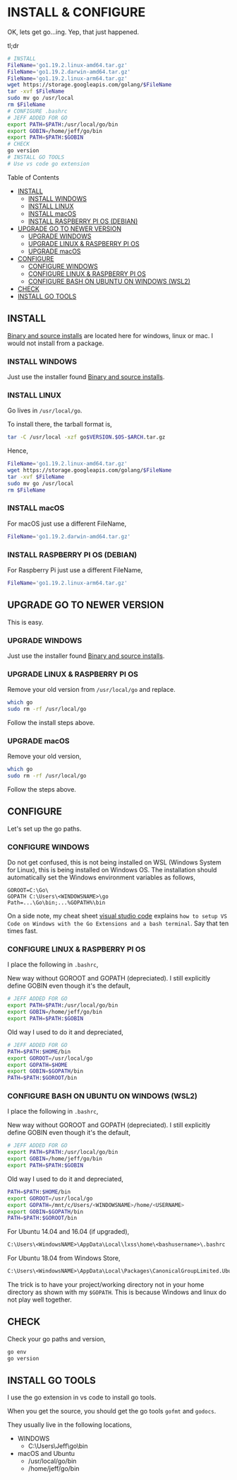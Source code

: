 # INSTALL & CONFIGURE

OK, lets get go...ing.  Yep, that just happened.

tl;dr

```bash
# INSTALL
FileName='go1.19.2.linux-amd64.tar.gz'
FileName='go1.19.2.darwin-amd64.tar.gz'
FileName='go1.19.2.linux-arm64.tar.gz'
wget https://storage.googleapis.com/golang/$FileName
tar -xvf $FileName
sudo mv go /usr/local
rm $FileName
# CONFIGURE .bashrc
# JEFF ADDED FOR GO
export PATH=$PATH:/usr/local/go/bin
export GOBIN=/home/jeff/go/bin
export PATH=$PATH:$GOBIN
# CHECK
go version
# INSTALL GO TOOLS
# Use vs code go extension
```

Table of Contents

* [INSTALL](https://github.com/JeffDeCola/my-cheat-sheets/blob/master/software/development/languages/go-cheat-sheet/install-and-configure.md#install)
  * [INSTALL WINDOWS](https://github.com/JeffDeCola/my-cheat-sheets/blob/master/software/development/languages/go-cheat-sheet/install-and-configure.md#install-windows)
  * [INSTALL LINUX](https://github.com/JeffDeCola/my-cheat-sheets/blob/master/software/development/languages/go-cheat-sheet/install-and-configure.md#install-linux)
  * [INSTALL macOS](https://github.com/JeffDeCola/my-cheat-sheets/blob/master/software/development/languages/go-cheat-sheet/install-and-configure.md#install-macos)
  * [INSTALL RASPBERRY PI OS (DEBIAN)](https://github.com/JeffDeCola/my-cheat-sheets/blob/master/software/development/languages/go-cheat-sheet/install-and-configure.md#install-raspberry-pi-os-debian)
* [UPGRADE GO TO NEWER VERSION](https://github.com/JeffDeCola/my-cheat-sheets/blob/master/software/development/languages/go-cheat-sheet/install-and-configure.md#upgrade-go-to-newer-version)
  * [UPGRADE WINDOWS](https://github.com/JeffDeCola/my-cheat-sheets/blob/master/software/development/languages/go-cheat-sheet/install-and-configure.md#upgrade-windows)
  * [UPGRADE LINUX & RASPBERRY PI OS](https://github.com/JeffDeCola/my-cheat-sheets/blob/master/software/development/languages/go-cheat-sheet/install-and-configure.md#upgrade-linux--raspberry-pi-os)
  * [UPGRADE macOS](https://github.com/JeffDeCola/my-cheat-sheets/blob/master/software/development/languages/go-cheat-sheet/install-and-configure.md#upgrade-macos)
* [CONFIGURE](https://github.com/JeffDeCola/my-cheat-sheets/blob/master/software/development/languages/go-cheat-sheet/install-and-configure.md#configure)
  * [CONFIGURE WINDOWS](https://github.com/JeffDeCola/my-cheat-sheets/blob/master/software/development/languages/go-cheat-sheet/install-and-configure.md#configure-windows)
  * [CONFIGURE LINUX & RASPBERRY PI OS](https://github.com/JeffDeCola/my-cheat-sheets/blob/master/software/development/languages/go-cheat-sheet/install-and-configure.md#configure-linux--raspberry-pi-os)
  * [CONFIGURE BASH ON UBUNTU ON WINDOWS (WSL2)](https://github.com/JeffDeCola/my-cheat-sheets/blob/master/software/development/languages/go-cheat-sheet/install-and-configure.md#configure-bash-on-ubuntu-on-windows-wsl2)
* [CHECK](https://github.com/JeffDeCola/my-cheat-sheets/blob/master/software/development/languages/go-cheat-sheet/install-and-configure.md#check)
* [INSTALL GO TOOLS](https://github.com/JeffDeCola/my-cheat-sheets/blob/master/software/development/languages/go-cheat-sheet/install-and-configure.md#install-go-tools)

## INSTALL

[Binary and source installs](https://golang.org/doc/install) are
located here for windows, linux or mac. I would not install from a package.

### INSTALL WINDOWS

Just use the installer found
[Binary and source installs](https://golang.org/doc/install).

### INSTALL LINUX

Go lives in `/usr/local/go`.

To install there, the tarball format is,

```bash
tar -C /usr/local -xzf go$VERSION.$OS-$ARCH.tar.gz
```

Hence,

```bash
FileName='go1.19.2.linux-amd64.tar.gz'
wget https://storage.googleapis.com/golang/$FileName
tar -xvf $FileName
sudo mv go /usr/local
rm $FileName
```

### INSTALL macOS

For macOS just use a different FileName,

```bash
FileName='go1.19.2.darwin-amd64.tar.gz'
```

### INSTALL RASPBERRY PI OS (DEBIAN)

For Raspberry Pi just use a different FileName,

```bash
FileName='go1.19.2.linux-arm64.tar.gz'
```

## UPGRADE GO TO NEWER VERSION

This is easy.

### UPGRADE WINDOWS

Just use the installer found
[Binary and source installs](https://golang.org/doc/install).

### UPGRADE LINUX & RASPBERRY PI OS

Remove your old version from `/usr/local/go` and replace.

```bash
which go
sudo rm -rf /usr/local/go
```

Follow the install steps above.

### UPGRADE macOS

Remove your old version,

```bash
which go
sudo rm -rf /usr/local/go
```

Follow the steps above.

## CONFIGURE

Let's set up the go paths.

### CONFIGURE WINDOWS

Do not get confused, this is not being installed on WSL (Windows System for Linux),
this is being installed on Windows OS. The installation should automatically
set the Windows environment variables as follows,

```text
GOROOT=C:\Go\
GOPATH C:\Users\<WINDOWSNAME>\go
Path=...\Go\bin;...%GOPATH%\bin
```

On a side note, my cheat sheet
[visual studio code](https://github.com/JeffDeCola/my-cheat-sheets/tree/master/software/development/development-environments/visual-studio-code-cheat-sheet)
explains `how to setup VS Code on Windows with the Go Extensions
and a bash terminal`.  Say that ten times fast.

### CONFIGURE LINUX & RASPBERRY PI OS

I place the following in `.bashrc`,

New way without GOROOT and GOPATH (depreciated).
I still explicitly define GOBIN even though it's the default,

```bash
# JEFF ADDED FOR GO
export PATH=$PATH:/usr/local/go/bin
export GOBIN=/home/jeff/go/bin
export PATH=$PATH:$GOBIN
```

Old way I used to do it and depreciated,

```bash
# JEFF ADDED FOR GO
PATH=$PATH:$HOME/bin
export GOROOT=/usr/local/go
export GOPATH=$HOME
export GOBIN=$GOPATH/bin
PATH=$PATH:$GOROOT/bin
```

### CONFIGURE BASH ON UBUNTU ON WINDOWS (WSL2)

I place the following in `.bashrc`,

New way without GOROOT and GOPATH (depreciated).
I still explicitly define GOBIN even though it's the default,

```bash
# JEFF ADDED FOR GO
export PATH=$PATH:/usr/local/go/bin
export GOBIN=/home/jeff/go/bin
export PATH=$PATH:$GOBIN
```

Old way I used to do it and depreciated,

```bash
PATH=$PATH:$HOME/bin
export GOROOT=/usr/local/go
export GOPATH=/mnt/c/Users/<WINDOWSNAME>/home/<USERNAME>
export GOBIN=$GOPATH/bin
PATH=$PATH:$GOROOT/bin
```

For Ubuntu 14.04 and 16.04 (if upgraded),

```txt
C:\Users\<WindowsNAME>\AppData\Local\lxss\home\<bashusername>\.bashrc
```

For Ubuntu 18.04 from Windows Store,

```txt
C:\Users\<WindowsNAME>\AppData\Local\Packages\CanonicalGroupLimited.UbuntuonWindows_79rhkp1fndgsc\LocalState\rootfs\home\<bashusername>\.bashrc
```

The trick is to have your project/working directory
not in your home directory as shown with my `$GOPATH`.
This is because Windows and linux do not play well together.

## CHECK

Check your go paths and version,

```bash
go env
go version
```

## INSTALL GO TOOLS

I use the go extension in vs code to install go tools.

When you get the source, you should get the go tools
`gofmt` and `godocs`.

They usually live in the following locations,

* WINDOWS
  * C:\Users\Jeff\go\bin
* macOS and Ubuntu
  * /usr/local/go/bin
  * /home/jeff/go/bin
